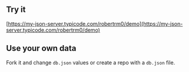 ## Try it

[https://my-json-server.typicode.com/robertrm0/demo](https://my-json-server.typicode.com/robertrm0/demo)

## Use your own data

Fork it and change `db.json` values or create a repo with a `db.json` file.
